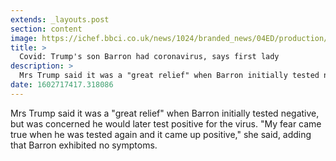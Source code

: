 ```yaml
--- 
extends: _layouts.post 
section: content 
image: https://ichef.bbci.co.uk/news/1024/branded_news/04ED/production/_114916210_hi063066218-1.jpg 
title: > 
  Covid: Trump's son Barron had coronavirus, says first lady 
description: > 
  Mrs Trump said it was a "great relief" when Barron initially tested negative, but was concerned he would later test positive for the virus."My fear came true when he was tested again and it came up positive," she said, adding that Barron exhibited no symptoms. 
date: 1602717417.318086 
--- 
```

Mrs Trump said it was a "great relief" when Barron initially tested negative, but was concerned he would later test positive for the virus. "My fear came true when he was tested again and it came up positive," she said, adding that Barron exhibited no symptoms.